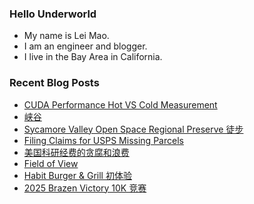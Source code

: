 ### Hello Underworld

- My name is Lei Mao.
- I am an engineer and blogger.
- I live in the Bay Area in California.


### Recent Blog Posts

<!-- BLOG-POST-LIST:START -->
- [CUDA Performance Hot VS Cold Measurement](https://leimao.github.io/blog/CUDA-Performance-Hot-Cold-Measurement/)
- [峡谷](https://leimao.github.io/essay/The-Gorge-2025/)
- [Sycamore Valley Open Space Regional Preserve 徒步](https://leimao.github.io/life/Sycamore-Valley-Open-Space-Regional-Preserve/)
- [Filing Claims for USPS Missing Parcels](https://leimao.github.io/blog/USPS-Filing-Claims-Missing-Parcels/)
- [美国科研经费的贪腐和浪费](https://leimao.github.io/essay/%E7%BE%8E%E5%9B%BD%E7%A7%91%E7%A0%94%E7%BB%8F%E8%B4%B9%E7%9A%84%E8%B4%AA%E8%85%90%E5%92%8C%E6%B5%AA%E8%B4%B9/)
- [Field of View](https://leimao.github.io/blog/Field-of-View/)
- [Habit Burger &amp; Grill 初体验](https://leimao.github.io/essay/Habit-Burger-Grill-%E5%88%9D%E4%BD%93%E9%AA%8C/)
- [2025 Brazen Victory 10K 竞赛](https://leimao.github.io/life/2025-Brazen-Victory-10K/)
<!-- BLOG-POST-LIST:END -->
